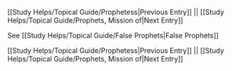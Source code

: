 [[Study Helps/Topical Guide/Prophetess|Previous Entry]]  ||  [[Study Helps/Topical Guide/Prophets, Mission of|Next Entry]]

 See [[Study Helps/Topical Guide/False Prophets|False Prophets]]

[[Study Helps/Topical Guide/Prophetess|Previous Entry]]  ||  [[Study Helps/Topical Guide/Prophets, Mission of|Next Entry]]